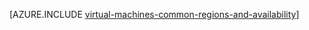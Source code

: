 <properties
   pageTitle="Regions and availability for Windows VMs | Azure"
   description="Learn about the regions and availability features for running Windows virtual machines in Azure"
   services="virtual-machines-windows"
   documentationCenter=""
   authors="iainfoulds"
   manager="timlt"
   editor=""/>

<tags
   ms.service="virtual-machines-windows"
   ms.devlang="na"
   ms.topic="article"
   ms.tgt_pltfrm="vm-windows"
   ms.workload="infrastructure-services"
   ms.date="10/10/2016"
   wacn.date=""
   ms.author="iainfou"/>

[AZURE.INCLUDE [virtual-machines-common-regions-and-availability](../../includes/virtual-machines-common-regions-and-availability.md)]